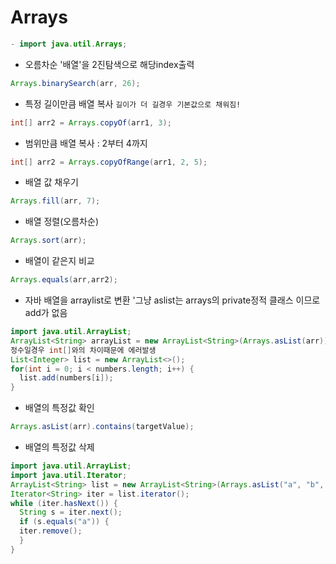 # Arrays 
```java
- import java.util.Arrays;
```
- 오름차순 '배열'을 2진탐색으로 해당index출력
```java
Arrays.binarySearch(arr, 26);
  ```
- 특정 길이만큼 배열 복사 `길이가 더 길경우 기본값으로 채워짐!`
```java
int[] arr2 = Arrays.copyOf(arr1, 3);
  ```
- 범위만큼 배열 복사 : 2부터 4까지
```java
int[] arr2 = Arrays.copyOfRange(arr1, 2, 5);
  ```
- 배열 값 채우기
```java
Arrays.fill(arr, 7);
```
- 배열 정렬(오름차순)
```java
Arrays.sort(arr);
```
-  배열이 같은지 비교
```java
Arrays.equals(arr,arr2);
```
- 자바 배열을 arraylist로 변환   '그냥 aslist는 arrays의 private정적 클래스 이므로 add가 없음
```java
import java.util.ArrayList;
ArrayList<String> arrayList = new ArrayList<String>(Arrays.asList(arr));
정수일경우 int[]와의 차이때문에 에러발생
List<Integer> list = new ArrayList<>();
for(int i = 0; i < numbers.length; i++) {
  list.add(numbers[i]);
}
```
- 배열의 특정값 확인
```java
Arrays.asList(arr).contains(targetValue);
```
- 배열의 특정값 삭제
```java
import java.util.ArrayList;
import java.util.Iterator;
ArrayList<String> list = new ArrayList<String>(Arrays.asList("a", "b", "c", "d","a","b"));
Iterator<String> iter = list.iterator();
while (iter.hasNext()) {
  String s = iter.next();
  if (s.equals("a")) {
  iter.remove();
  }
}
```
  
